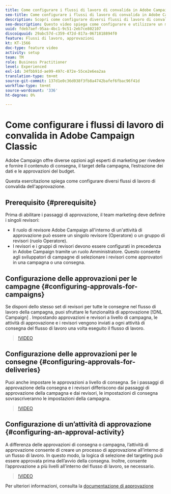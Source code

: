 ```yaml
---
title: Come configurare i flussi di lavoro di convalida in Adobe Campaign Classic
seo-title: Come configurare i flussi di lavoro di convalida in Adobe Campaign Classic
description: Scopri come configurare diversi flussi di lavoro di convalida dell’approvazione.
seo-description: Questo video spiega come configurare e utilizzare un modello di consegna in ACCAdobe Campaign offre diverse opzioni agli esperti di marketing per rivedere e fornire contenuti di consegna, target della campagna, estrazione dei dati e approvazioni del budget. Questa esercitazione spiega come configurare diversi flussi di lavoro di convalida dell'approvazione.
uuid: fdeb7aef-95aa-4bc1-9c51-2eb7ce802107
discoiquuid: 29abc57d-c359-472d-817a-0671818894f0
feature: Flussi di lavoro, approvazioni
kt: KT-1566
doc-type: feature video
activity: setup
team: TM
role: Business Practitioner
level: Experienced
exl-id: 34fbb91d-ae99-497c-872e-55ce2e6ea2aa
translation-type: tm+mt
source-git-commit: 137d1e0c36d038f3fb8a4742bafef6fbac96f41d
workflow-type: tm+mt
source-wordcount: '336'
ht-degree: 0%

---
```


# Come configurare i flussi di lavoro di convalida in Adobe Campaign Classic

Adobe Campaign offre diverse opzioni agli esperti di marketing per rivedere e fornire il contenuto di consegna, il target della campagna, l’estrazione dei dati e le approvazioni del budget.

Questa esercitazione spiega come configurare diversi flussi di lavoro di convalida dell&#39;approvazione.

## Prerequisito {#prerequisite}

Prima di abilitare i passaggi di approvazione, il team marketing deve definire i singoli revisori:

* Il ruolo di revisore Adobe Campaign all&#39;interno di un&#39;attività di approvazione può essere un singolo revisore (Operatore) o un gruppo di revisori (ruolo Operatore).
* I revisori e i gruppi di revisori devono essere configurati in precedenza in Adobe Campaign tramite un ruolo Amministratore. Questo consente agli sviluppatori di campagne di selezionare i revisori come approvatori in una campagna o una consegna.

## Configurazione delle approvazioni per le campagne {#configuring-approvals-for-campaigns}

Se disponi dello stesso set di revisori per tutte le consegne nel flusso di lavoro della campagna, puoi sfruttare le funzionalità di approvazione [!DNL Campaign] . Impostando approvazioni e revisori a livello di campagna, le attività di approvazione e i revisori vengono inviati a ogni attività di consegna del flusso di lavoro una volta eseguito il flusso di lavoro.

>[!VIDEO](https://video.tv.adobe.com/v/25175?quality=12)

## Configurazione delle approvazioni per le consegne {#configuring-approvals-for-deliveries}

Puoi anche impostare le approvazioni a livello di consegna. Se i passaggi di approvazione della consegna e i revisori differiscono dai passaggi di approvazione della campagna e dai revisori, le impostazioni di consegna sovrascriveranno le impostazioni della campagna.

>[!VIDEO](https://video.tv.adobe.com/v/25176?quality=12)

## Configurazione di un’attività di approvazione {#configuring-an-approval-activity}

A differenza delle approvazioni di consegna o campagna, l’attività di approvazione consente di creare un processo di approvazione all’interno di un flusso di lavoro. In questo modo, la logica di selezione del targeting può essere approvata prima dell’avvio della consegna. Inoltre, consente l’approvazione a più livelli all’interno del flusso di lavoro, se necessario.

>[!VIDEO](https://video.tv.adobe.com/v/25174?quality=12)

Per ulteriori informazioni, consulta la [documentazione di approvazione](https://docs.adobe.com/help/en/campaign-classic/using/automating-with-workflows/flow-control-activities/approval.html)
